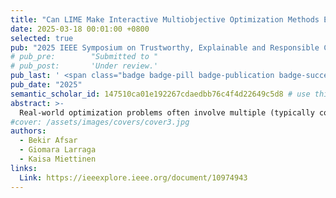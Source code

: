 ```yaml
---
title: "Can LIME Make Interactive Multiobjective Optimization Methods Explainable?"
date: 2025-03-18 00:01:00 +0800
selected: true
pub: "2025 IEEE Symposium on Trustworthy, Explainable and Responsible Computational Intelligence (CITREx)"
# pub_pre:        "Submitted to "
# pub_post:       'Under review.'
pub_last: ' <span class="badge badge-pill badge-publication badge-success">Best paper award</span>'
pub_date: "2025"
semantic_scholar_id: 147510ca01e192267cdaedbb76c4f4d22649c5d8 # use this to retrieve citation count
abstract: >-
  Real-world optimization problems often involve multiple (typically conflicting) objective functions that must be balanced since they cannot reach their optima simultaneously. Interactive multiobjective optimization methods are powerful in solving such problems because they incorporate the preference information of a domain expert, a decision maker (DM), in the solution process to find the most preferred trade-offs. However, the connection between the preferences and the solutions generated based on them may remain unclear, limiting a DM’s understanding and confidence in the solution process. Therefore, we propose a novel approach leveraging local interpretable model-agnostic explanations (LIME) to make interactive methods explainable.We generate local linear approximations of the set of solutions that reflect different trade-offs to provide a DM with insights into the behavior of objective functions near the solutions considered. We can explain how changes in one objective function value affect others, assisting a DM in adjusting their preferences during the interactive solution process to get more preferred solutions. We utilize Karush-Kuhn-Tucker multipliers to construct the linear model analogous to LIME. This is convenient since the multipliers can readily be obtained as a byproduct of applying an appropriate numerical optimization solver.To our knowledge, this is the first application of LIME-inspired ideas to the domain of interactive multiobjective optimization. The proposed approach can significantly enhance the transparency and trustworthiness of interactive methods, ultimately leading to better decisions.
#cover: /assets/images/covers/cover3.jpg
authors:
  - Bekir Afsar
  - Giomara Larraga
  - Kaisa Miettinen
links:
  Link: https://ieeexplore.ieee.org/document/10974943
---
```

